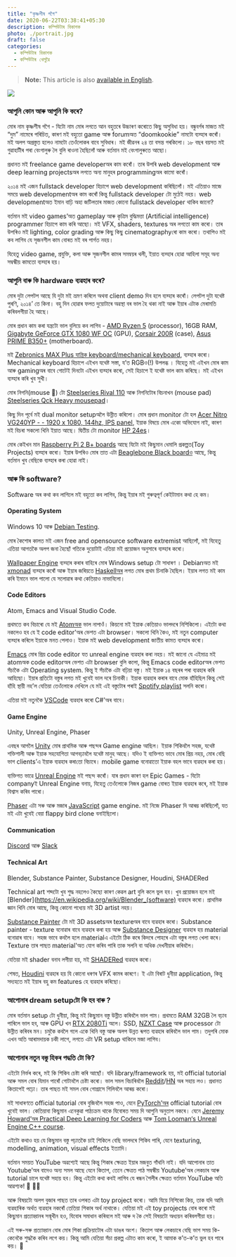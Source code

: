 ```yaml
---
title: "কৃষ্ণশীষ গগৈ"
date: 2020-06-22T03:38:41+05:30
description: কম্পিউটাৰ বিকাশক
photo: ./portrait.jpg
draft: false
categories:
  - কম্পিউটাৰ বিকাশক
  - কম্পিউটাৰ খেলুৱৈ
---
```


> **Note:** This article is also [available in English](/en/interviews/3/krishnashish/).

![](/interviews/3/portrait.jpg)

### আপুনি কোন আৰু আপুনি কি কৰে?

মোৰ নাম কৃষ্ণশীষ গগৈ - যিটো নাম মোৰ লগতে আন বহুতৰে উচ্চাৰণ কৰোতে কিছু অসুবিধা হয়। বন্ধুবৰ্গৰ মাজত মই “দুম” নামেৰে পৰিচিত, কাৰণ মই বহুতো game আৰু forumঅত “doomkookie” নামটো ব্যৱ্হাৰ কৰোঁ। মই অলপ অপ্ৰস্তুত হলেও নামটো তেওঁলোকৰ বাবে সুবিধাৰ। মই জীৱনৰ ২৪ তা বসন্ত গৰকিলো। ১৮ বছৰ বয়সত মই গুৱাহাটীৰ পৰা বেংগালুৰু লৈ বুলি ৰাওনা হৈছিলোঁ আৰু বৰ্তমান মই বেংগালুৰুতে আছো।

প্ৰধানত মই freelance game developerঅৰ কাম কৰোঁ। তাৰ উপৰি web development আৰু deep learning projectsঅৰ লগতে অন্য মানুহৰ programmingঅৰ কামো কৰোঁ।

২০১৪ মই এজন fullstack developer হিচাপে web development কৰিছিলোঁ। মই এতিয়াও মাজে সময়ে web developmentঅৰ কাম কৰোঁ কিন্তু fullstack developer টো মুঠেই নহয়। web developmentঅত ইমান বাঢ়ি অহা জটিলতাৰ মাজত কোনো fullstack developer থাকিব জানো?

বৰ্তমান মই video games’অত gameplay আৰু কৃত্ৰিম বুদ্ধিমত্তা (Artificial intelligence) programmer হিচাপে কাম কৰি আছো। মই VFX, shaders, textures অৰ লগতো কাম কৰো। তাৰ উপৰিও মই lighting, color grading আৰু কিছু কিছু cinematographyৰো কাম কৰো। তথাপিও মই কব লাগিব যে সৃজনশীল কাম বোৰত মই বৰ পাৰ্গত নহয়।

যিহেতু video game, প্ৰযুক্তি, কলা আৰু সৃজনশীল কামৰ সমন্বয়ৰ থলী, ইয়াত ব্যৱ্হাৰ হোৱা আহিলা সমূহ অন্য সম্বন্ধীয় কামতো ব্যৱ্হাৰ হয়।

### আপুনি বাৰু কি hardware ব্যৱহাৰ কৰে?

মোৰ দুটা লেপটপ আছে যি দুটা মই ভ্ৰমণ কৰিলে অথবা client demo দিব হলে ব্যৱ্হাৰ কৰোঁ। লেপটপ দুটা যথেষ্ট পুৰণি, ২০১৪’ তে কিনা। বহু দিন হোৱাৰ ফলত দুয়োটাৰে অৱস্থা বৰ ভাল হৈ থকা নাই আৰু ইয়াৰ এটাক মেৰামতি কৰিবলগীয়া হৈ আছে।

মোৰ প্ৰধান কাম কৰা যন্ত্ৰটো ভাল বুলিয়ে কব লাগিব - [AMD Ryzen 5](https://en.wikipedia.org/wiki/Ryzen) (processor), 16GB RAM, [Gigabyte GeForce GTX 1080 WF OC](http://archive.is/n2s7X) (GPU), [Corsair 200R](http://archive.is/tfMbq) (case), [Asus PRIME B350+](http://archive.is/eRbmC) (motherboard).

মই [Zebronics MAX Plus যান্ত্ৰিক keyboard/mechanical keyboard](http://archive.is/Lqefc), ব্যৱ্হাৰ কৰো। Mechanical keyboard হিচাপে এইখন যথেষ্ট সস্তা, যʼত RGBও(!) উপলব্ধ । যিহেতু মই এইখন মোৰ কাম আৰু gamingঅৰ বাবে গোটেই দিনটো এইখন ব্যৱ্হাৰ কৰো, সেই হিচাপে ই যথেষ্ট ভাল কাম কৰিছে। মই এইখন ব্যৱ্হাৰ কৰি খুব সুখী।

মোৰ নিগনি(mouse 🐁) টো [Steelseries Rival 110](https://www.amazon.in/SteelSeries-Rival-62466-Optical-Gaming/dp/B075LD4YY6) আৰু নিগনিটোৰ বিচনাখন (mouse pad) [Steelseries Qck Heavy mousepad](https://www.flipkart.com/steelseries-qck-heavy-mousepad/p/itmetccn3zfzawhg)।

কিছু দিন পূৰ্বে মই dual monitor setupঅলৈ উন্নীত কৰিলো। মোৰ প্ৰধান monitor টো হল [Acer Nitro VG240YP - - 1920 x 1080, 144hz, IPS panel](http://archive.is/142Xc), ইয়াক বিষয়ে মোৰ একো অভিযোগ নাই, কাৰণ মই বিচৰা সকলো খিনি ইয়াত আছে। দ্বিতীয় টো monitor [HP 24es](http://archive.is/FzHzV)।

মোৰ কেইখন মান [Raspberry Pi 2 B+ boards](https://www.raspberrypi.org/products/raspberry-pi-2-model-b/) আছে যিটো মই কিছুমান ধেমালি প্ৰকল্পত(Toy Projects) ব্যৱ্হাৰ কৰো। ইয়াৰ উপৰিও মোৰ তাত এটা [Beaglebone Black boardও](https://en.wikipedia.org/wiki/BeagleBoard) আছে, কিন্তু বৰ্তমান খুব বেছিকে ব্যৱ্হাৰ কৰা হোৱা নাই।

### আৰু কি software?

Software অৰ কথা কব লাগিলে মই বহুতো কব লাগিব, কিন্তু ইয়াৰ মই গুৰুত্বপূৰ্ণ কেইটামান কথা হে কম।

#### Operating System

Windows 10 আৰু [Debian Testing](https://en.wikipedia.org/wiki/Debian).

মোৰ কৈশোৰ কালত মই এজন free and opensource software extremist আছিলোঁ, মই যিহেতু এতিয়া আগতকৈ অলপ জনা হৈছোঁ গতিকে দুয়োটাই এতিয়া মই প্ৰয়োজন অনুসাৰে ব্যৱ্হাৰ কৰো।

[Wallpaper Engine](https://www.wallpaperengine.io/) ব্যৱ্হাৰ কৰাৰ বাহিৰে মোৰ Windows setup টো সাধাৰণ । Debianঅত মই [xmonad](https://xmonad.org/) ব্যৱ্হাৰ কৰোঁ আৰু ইয়াৰ জৰিয়তে [Haskellঅৰ](<https://en.wikipedia.org/wiki/Haskell_(programming_language)>) লগত মোৰ প্ৰথম চিনাকি হৈছিল। ইয়াৰ লগত মই কাম কৰি ইমানে ভাল পালো যে সলোৱাৰ কথা কেতিয়াও নাভাবিলো।

#### Code Editors

Atom, Emacs and Visual Studio Code.

প্ৰথমতে কব বিচাৰো যে মই [Atomঅক](<https://en.wikipedia.org/wiki/Atom_(text_editor)>) ভাল নাপাওঁ। কিয়নো মই ইয়াক কেতিয়াও ভালদৰে নিশিকিলো। এইটো কথা নকলেও হব যে ই code editor'অৰ ভেশত এটা browser। সকলো খিনি কৈও, মই নতুন computer ব্যৱ্হাৰ কৰিলে ইয়াকে মনত পেলাও। ইয়াক মই web development জাতীয় কামত ব্যৱ্হাৰ কৰো।

[Emacs](https://en.wikipedia.org/wiki/Emacs) মোৰ প্ৰিয় code editor যত unreal engine ব্যৱহাৰ কৰা নহয়। মই জানো যে এইমাত্ৰ মই atomঅক code editorঅৰ ভেশত এটা browser বুলি কলো, কিন্তু Emacs code editorঅৰ ভেশত সঁচাকৈ এটা Operating system. কিন্তু ই সঁচাকৈ এটা বঢ়িয়া বস্তু। মই ইয়াক ১৪ বছৰৰ পৰা ব্যৱহাৰ কৰি আহিছো। ইয়াৰ প্ৰতিটো বস্তুৰ লগত মই খুবেই ভাল দৰে চিনাকী। ইয়াক ব্যৱহাৰ কৰাৰ বাবে মোক হাঁহিছিল কিন্তু সেই হাঁহি স্থায়ী নহʼল যেতিয়া তেওঁলোকে দেখিলে যে মই এই বস্তুটোৰ পৰাই [Spotify playlist](https://en.wikipedia.org/wiki/Spotify) সলনি কৰো।

এতিয়া মই নতুনকৈ [VSCode](https://en.wikipedia.org/wiki/Visual_Studio_Code) ব্যৱহাৰ কৰো C#'অৰ বাবে।

#### Game Engine

Unity, Unreal Engine, Phaser

এবছৰ আগলৈ [Unity](<https://en.wikipedia.org/wiki/Unity_(game_engine)>) মোৰ প্ৰাথমিক আৰু পছন্দৰ Game engine আছিল। ইয়াক শিকিবলৈ সহজ, যথেষ্ট শক্তিশালী আৰু ইয়াক সহযোগিতা আগবঢ়াবলৈ যথেষ্ট মানুহ আছে। যদিও ই ব্যক্তিগত ভাবে মোৰ প্ৰিয় নহয়, মোৰ বেছি ভাগ clientsʼএ ইয়াক ব্যৱহাৰ কৰা‌তো বিচাৰে। mobile game বনোৱাতো ইয়াক বহল ভাবে ব্যৱহাৰ কৰা হয়।

ব্যক্তিগত ভাৱে [Unreal Engine](https://en.wikipedia.org/wiki/Unreal_Engine) মই পছন্দ কৰোঁ। যাৰ প্ৰধান কাৰণ হল Epic Games - যিটো companyই Unreal Engine বনায়, যিহেতু তেওঁলোকে নিজৰ game বোৰত ইয়াক ব্যৱহাৰ কৰে, মই ইয়াক বিশ্বাস কৰিব পাৰো।

[Phaser](<https://en.wikipedia.org/wiki/Phaser_(game_framework)>) এটা সৰু আৰু মজাৰ [JavaScript](https://en.wikipedia.org/wiki/JavaScript) game engine. মই নিজে Phaser দি আৰম্ভ কৰিছিলোঁ, যত মই এটা খুবেই বেয়া flappy bird clone বনাইছিলো।

#### Communication

[Discord](<https://en.wikipedia.org/wiki/Discord_(software)>) আৰু [Slack](<https://en.wikipedia.org/wiki/Slack_(software)>)

#### Technical Art

Blender, Substance Painter, Substance Designer, Houdini, SHADERed

Technical art শব্দটো খুব শুদ্ধ নহলেও কৈছো কাৰণ কেৱল art বুলি কলে ভুল হব। খুব প্ৰয়োজন হলে মই [Blender](https://en.wikipedia.org/wiki/Blender_(software) ব্যৱহাৰ কৰো। প্ৰাথমিক জ্ঞান খিনি মোৰ আছে, কিন্তু কোনো পধ্যেয় মই 3D artist নহয়।

[Substance Painter](http://archive.is/2mPI6) টো মই 3D assetsঅৰ textureঅৰ বাবে ব্যৱহাৰ কৰো। Substance painter - texture বনোৱাৰ বাবে ব্যৱহাৰ কৰা হয় আৰু [Substance Designer](http://archive.is/oBsHR) ব্যৱহাৰ হয় material বনোৱাৰ বাবে। সহজ ভাবে কবলৈ হলে materialএ এইটো ঠিক কৰে কিদৰে পোহৰে এটা বস্তুৰ লগত খেলা কৰে। Texture তাৰ পাছত material'অত যোগ কৰিব পাৰি তাক সলনি বা অধিক দেখনীয়াৰ কৰিবলৈ।

যেতিয়া মই shader বনাব লগীয়া হয়, মই [SHADERed](https://shadered.org/) ব্যৱহাৰ কৰো।

শেষত, [Houdini](<https://en.wikipedia.org/wiki/Houdini_(software)>) ব্যৱহাৰ হয় যি কোনো ধৰণৰ VFX কামৰ কাৰণে। ই এটা বিৰাট ধুনীয়া application, কিন্তু সদ্যহতে মই ইয়াৰ বহু কম features হে ব্যৱহাৰ কৰিছো।

### আপোনাৰ dream setupটো কি হব বাৰু ?

মোৰ বৰ্তমান setup টো ধুনীয়া, কিন্তু মই কিছুমান বস্তু উন্নীত কৰিবলৈ ভাল পাম। প্ৰথমতে RAM 32GB লৈ বঢ়াব পাৰিলে ভাল হব, আৰু GPU খন [RTX 2080Ti](https://www.nvidia.com/en-in/geforce/graphics-cards/rtx-2080-ti/) ‍অলে। SSD, [NZXT Case](https://www.nzxt.com/categories/cases) আৰু processor টো উন্নীত কৰিবৰ মন। চমুকৈ কবলৈ গলে একে খিনি বস্তু আৰু অলপ উন্নত ৰূপত ব্যৱহাৰ কৰিবলৈ ভাল পাম। তদুপৰি মোক এখন অতি আৰামদায়ক চকী লাগে, লগতে এটা VR setup থাকিলে মজা লাগিব।

### আপোনাৰ নতুন বস্তু হিকৰ পদ্ধতি টো কি?

এইটো নিৰ্ভৰ কৰে, মই কি শিকিব চেষ্টা কৰি আছোঁ। যদি library/framework হয়, মই official tutorial আৰু সমল বোৰ যিমান পাৰোঁ গোটাবলৈ চেষ্টা কৰো। ভাল সমল বিচাৰিবলৈ [Reddit](https://en.wikipedia.org/wiki/Reddit)/[HN](https://en.wikipedia.org/wiki/Hacker_News) অৰ সহায় লও। প্ৰধানত কিতাপেই পঢ়ো। তাৰ পাছত মই সমল বোৰ গোগ্ৰাসে গিলিবলৈ আৰম্ভ কৰো।

মই সাধাৰণতে official tutorial বোৰ বুজিবলৈ সহজ পাও, যেনে [PyTorch’অৰ](https://en.wikipedia.org/wiki/PyTorch) official tutorial বোৰ খুবেই ভাল। কেতিয়াবা কিছুমান এনেকুৱা পাঠ্যক্ৰম থাকে যিবোৰত সময় দি আপুনি অনুতাপ নকৰে। যেনে [Jeremy Howard’অৰ Practical Deep Learning for Coders](https://course.fast.ai/) আৰু [Tom Looman‘s Unreal Engine C++ course](https://www.udemy.com/user/tom-looman/).

এইটো কথাও হয় যে কিছুমান বস্তু পঢ়াতকৈ চাই শিকিলে বেছি ভালদৰে শিকিব পাৰি, যেনে texturing, modelling, animation, visual effects ইত্যাদি।

বৰ্তমান সময়ত YouTube অৱশ্যেই আছে কিন্তু শিকাৰ ক্ষেত্ৰত ইয়াৰ মজবুত গাঁথনি নাই। যদি আপোনাৰ তাত Youtubeʼঅৰ বাদেও অন্য সমল আছে যেনে কিতাপ, তেনে ক্ষেত্ৰত পাঠ সম্বন্ধীয় Youtubeʼঅৰ লেকচাৰ আৰু tutorial চালে যথেষ্ট সহায় হব। কিন্তু এইটো কথা কবই লাগিব যে ৰন্ধন শৈলীৰ ক্ষেত্ৰত বৰ্তমান YouTube অতি আৱশ্যক! 🍪 👨‍🍳

আৰু বিষয়টো অলপ বুজাৰ পাছত তাৰ ওপৰত এটা toy project কৰো। আমি যিয়ে নিশিকো কিয়, তাক যদি আমি ব্যৱহাৰিক অৰ্থত ব্যৱহাৰ নকৰোঁ তেতিয়া শিকাৰ অৰ্থ নাথাকে। যেতিয়া মই এই toy projects বোৰ কৰো মই কিছুমান প্ৰত্যাহ্বানৰ সন্মূখীন হ‌ও, যিবোৰ সমাধান কৰিবলে মই আৰু দ কৈ সেই বিষয়টো অধ্যয়ন কৰিবলগীয়া হয়।

এই সৰু-সৰু প্ৰত্যাহ্বান বোৰ মোৰ শিকা প্ৰক্ৰিয়াটোৰ এটা ডাঙৰ অংশ। কিতাপ আৰু লেকচাৰে বেছি ভাগ সময় কি-কেনেকৈ শুদ্ধকৈ কৰিব লগে কয়। কিন্তু আমি যেতিয়া সঁচা প্ৰকল্প এটাত কাম কৰো, ই আমাক কʼত-কʼত ভুল হব পাৰে কয়। 🏃
